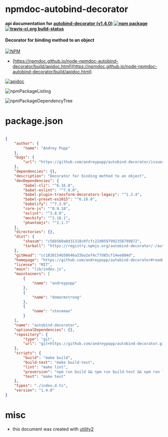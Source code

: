 # npmdoc-autobind-decorator

#### api documentation for  [autobind-decorator (v1.4.0)](https://github.com/andreypopp/autobind-decorator#readme)  [![npm package](https://img.shields.io/npm/v/npmdoc-autobind-decorator.svg?style=flat-square)](https://www.npmjs.org/package/npmdoc-autobind-decorator) [![travis-ci.org build-status](https://api.travis-ci.org/npmdoc/node-npmdoc-autobind-decorator.svg)](https://travis-ci.org/npmdoc/node-npmdoc-autobind-decorator)

#### Decorator for binding method to an object

[![NPM](https://nodei.co/npm/autobind-decorator.png?downloads=true&downloadRank=true&stars=true)](https://www.npmjs.com/package/autobind-decorator)

- [https://npmdoc.github.io/node-npmdoc-autobind-decorator/build/apidoc.html](https://npmdoc.github.io/node-npmdoc-autobind-decorator/build/apidoc.html)

[![apidoc](https://npmdoc.github.io/node-npmdoc-autobind-decorator/build/screenCapture.buildCi.browser.%252Ftmp%252Fbuild%252Fapidoc.html.png)](https://npmdoc.github.io/node-npmdoc-autobind-decorator/build/apidoc.html)

![npmPackageListing](https://npmdoc.github.io/node-npmdoc-autobind-decorator/build/screenCapture.npmPackageListing.svg)

![npmPackageDependencyTree](https://npmdoc.github.io/node-npmdoc-autobind-decorator/build/screenCapture.npmPackageDependencyTree.svg)



# package.json

```json

{
    "author": {
        "name": "Andrey Popp"
    },
    "bugs": {
        "url": "https://github.com/andreypopp/autobind-decorator/issues"
    },
    "dependencies": {},
    "description": "Decorator for binding method to an object",
    "devDependencies": {
        "babel-cli": "^6.16.0",
        "babel-eslint": "^7.0.0",
        "babel-plugin-transform-decorators-legacy": "^1.3.4",
        "babel-preset-es2015": "^6.16.0",
        "babelify": "^7.3.0",
        "core-js": "^0.9.18",
        "eslint": "^3.8.0",
        "mochify": "^2.18.1",
        "phantomjs": "^2.1.7"
    },
    "directories": {},
    "dist": {
        "shasum": "c56b560a0d31318c0fcfc22d0597992358799872",
        "tarball": "https://registry.npmjs.org/autobind-decorator/-/autobind-decorator-1.4.0.tgz"
    },
    "gitHead": "cc1820154b50646a33ba2ef4c77d85cf14ee804d",
    "homepage": "https://github.com/andreypopp/autobind-decorator#readme",
    "license": "MIT",
    "main": "lib/index.js",
    "maintainers": [
        {
            "name": "andreypopp"
        },
        {
            "name": "domarmstrong"
        },
        {
            "name": "stevemao"
        }
    ],
    "name": "autobind-decorator",
    "optionalDependencies": {},
    "repository": {
        "type": "git",
        "url": "git+https://github.com/andreypopp/autobind-decorator.git"
    },
    "scripts": {
        "build": "make build",
        "build-test": "make build-test",
        "lint": "make lint",
        "preversion": "npm run build && npm run build-test && npm run lint && npm run test",
        "test": "make test"
    },
    "types": "./index.d.ts",
    "version": "1.4.0"
}
```



# misc
- this document was created with [utility2](https://github.com/kaizhu256/node-utility2)
